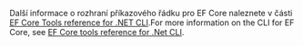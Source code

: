 <span data-ttu-id="3d1ff-101">Další informace o rozhraní příkazového řádku pro EF Core naleznete v části [EF Core Tools reference for .NET CLI](/ef/core/miscellaneous/cli/dotnet).</span><span class="sxs-lookup"><span data-stu-id="3d1ff-101">For more information on the CLI for EF Core, see [EF Core tools reference for .Net CLI](/ef/core/miscellaneous/cli/dotnet).</span></span>